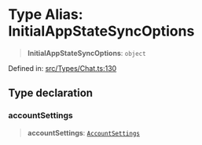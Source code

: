 # Type Alias: InitialAppStateSyncOptions

> **InitialAppStateSyncOptions**: `object`

Defined in: [src/Types/Chat.ts:130](https://github.com/Fokusdotid/bail/blob/82f46c566476ac566bfd781dede14412fcdfb787/src/Types/Chat.ts#L130)

## Type declaration

### accountSettings

> **accountSettings**: [`AccountSettings`](AccountSettings.md)
